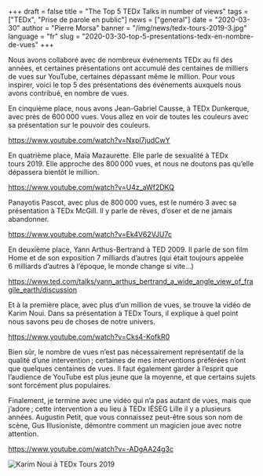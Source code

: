 +++
draft = false
title = "The Top 5 TEDx Talks in number of views"
tags = ["TEDx", "Prise de parole en public"]
news = ["general"]
date = "2020-03-30"
author = "Pierre Morsa"
banner = "/img/news/tedx-tours-2019-3.jpg"
language = "fr"
slug = "2020-03-30-top-5-presentations-tedx-en-nombre-de-vues"
+++

Nous avons collaboré avec de nombreux événements TEDx au fil des années, et certaines présentations ont accumulé des centaines de milliers de vues sur YouTube, certaines dépassant même le million. Pour vous inspirer, voici le top 5 des présentations des événements auxquels nous avons contribué, en nombre de vues.

En cinquième place, nous avons Jean-Gabriel Causse, à TEDx Dunkerque, avec près de 600 000 vues. Vous allez en voir de toutes les couleurs avec sa présentation sur le pouvoir des couleurs.

https://www.youtube.com/watch?v=Nxpl7judCwY

En quatrième place, Maïa Mazaurette. Elle parle de sexualité à TEDx tours 2019. Elle approche des 800 000 vues, et nous ne doutons pas qu’elle dépassera bientôt le million.

https://www.youtube.com/watch?v=U4z_aWf2DKQ

Panayotis Pascot, avec plus de 800 000 vues, est le numéro 3 avec sa présentation à TEDx McGill. Il y parle de rêves, d’oser et de ne jamais abandonner.

https://www.youtube.com/watch?v=Ek4V62VJU7c

En deuxième place, Yann Arthus-Bertrand à TED 2009. Il parle de son film Home et de son exposition 7 milliards d’autres (qui était toujours appelée 6 milliards d’autres à l’époque, le monde change si vite…)

https://www.ted.com/talks/yann_arthus_bertrand_a_wide_angle_view_of_fragile_earth/discussion

Et à la première place, avec plus d’un million de vues, se trouve la vidéo de Karim Noui. Dans sa présentation à TEDx Tours, il explique à quel point nous savons peu de choses de notre univers.

https://www.youtube.com/watch?v=Cks4-KofkR0

Bien sûr, le nombre de vues n’est pas nécessairement représentatif de la qualité d’une intervention ; certaines de mes interventions préférées n’ont que quelques centaines de vues. Il faut également garder à l’esprit que l’audience de YouTube est plus jeune que la moyenne, et que certains sujets sont forcément plus populaires. 

Finalement, je termine avec une vidéo qui n’a pas autant de vues, mais que j’adore ; cette intervention a eu lieu à TEDx IÉSEG Lille il y a plusieurs années. Augustin Petit, que vous connaissez peut-être sous son nom de scène, Gus Illusioniste, démontre comment un magicien joue avec notre attention.

https://www.youtube.com/watch?v=-ADgAA24g3c

![Karim Noui à TEDx Tours 2019](/img/news/tedx-tours-2019-3.jpg)